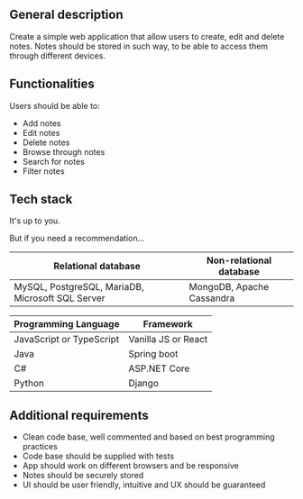 ## General description
Create a simple web application that allow users to create, edit and delete notes. Notes should be stored in such way, to be able to access them through different devices.
## Functionalities
Users should be able to:
- Add notes
- Edit notes
- Delete notes
- Browse through notes
- Search for notes
- Filter notes
## Tech stack
It's up to you.

But if you need a recommendation...

| Relational database                              | Non-relational database   |
| ------------------------------------------------ | ------------------------- |
| MySQL, PostgreSQL, MariaDB, Microsoft SQL Server | MongoDB, Apache Cassandra |

| Programming Language     | Framework           |
| ------------------------ | ------------------- |
| JavaScript or TypeScript | Vanilla JS or React |
| Java                     | Spring boot         |
| C#                       | ASP.NET Core        |
| Python                   | Django              |
## Additional requirements
- Clean code base, well commented and based on best programming practices
- Code base should be supplied with tests
- App should work on different browsers and be responsive
- Notes should be securely stored
- UI should be user friendly, intuitive and UX should be guaranteed